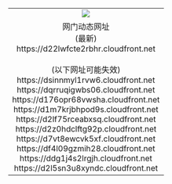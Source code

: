﻿<table>
  <tr></tr>
  <tr><td colspan=2 align=center><img src="https://d22lwfcte2rbhr.cloudfront.net/Up/oGate.jpg" /></td></tr>
  <tr><td colspan=2 align=center>网门动态网址<br/>(最新)
<br>https://d22lwfcte2rbhr.cloudfront.net
<br/><br/>(以下网址可能失效)
<br>https://dsinnmyl1rvw6.cloudfront.net
<br>https://dqrruqigwbs06.cloudfront.net
<br>https://d176opr68vwsha.cloudfront.net
<br>https://d1m7krjbhpod9s.cloudfront.net
<br>https://d2lf75rceabxsq.cloudfront.net
<br>https://d2z0hdclftg92p.cloudfront.net
<br>https://d7vt8ewcvk5xf.cloudfront.net
<br>https://df4l09gzmih28.cloudfront.net
<br>https://ddg1j4s2lrgjh.cloudfront.net
<br>https://d2l5sn3u8xyndc.cloudfront.net
    </td>
  </tr>
</table>
